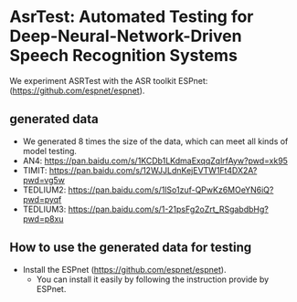 # AsrTest: Automated Testing for Deep-Neural-Network-Driven Speech Recognition Systems
We experiment ASRTest with the ASR toolkit ESPnet: (https://github.com/espnet/espnet). 

## generated data 
- We generated 8 times the size of the data, which can meet all kinds of model testing.
- AN4: https://pan.baidu.com/s/1KCDb1LKdmaExqqZqlrfAyw?pwd=xk95
- TIMIT: https://pan.baidu.com/s/12WJJLdnKejEVTW1Ft4DX2A?pwd=vg5w
- TEDLIUM2: https://pan.baidu.com/s/1lSo1zuf-QPwKz6MOeYN6iQ?pwd=pyqf
- TEDLIUM3: https://pan.baidu.com/s/1-21psFg2oZrt_RSgabdbHg?pwd=p8xu

## How to use the generated data for testing
- Install the ESPnet (https://github.com/espnet/espnet). 
  - You can install it easily by following the instruction provide by ESPnet.
